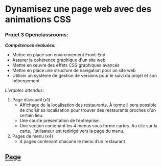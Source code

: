 # Dynamisez une page web avec des animations CSS

### Projet 3 Openclassrooms:

***Compétences évaluées:***

- Mettre en place son environnement Front-End
- Assurer la cohérence graphique d'un site web
- Mettre en œuvre des effets CSS graphiques avancés
- Mettre en place une structure de navigation pour un site web
- Utiliser un système de gestion de versions pour le suivi du projet et son hébergement


*Livrables attendus:*

1. Page d’accueil (x1)
   - Affichage de la localisation des restaurants. À terme il sera possible de choisir sa
     localisation pour trouver des restaurants proches d’un certain lieu.
   - Une courte présentation de l’entreprise.
   - Une section contenant les 4 menus sous forme cartes. Au clic sur la carte,
     l’utilisateur est redirigé vers la page du menu.
2. Pages de menu (x4)
   - 4 pages contenant chacune le menu d’un restaurant

##  [Page](https://sandrine-a.github.io/sandrinealphonse_3_13042021/)